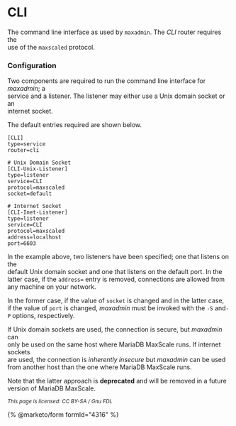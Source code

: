 # CLI

The command line interface as used by `maxadmin`. The _CLI_ router requires the\
use of the `maxscaled` protocol.

### Configuration

Two components are required to run the command line interface for _maxadmin_; a\
service and a listener. The listener may either use a Unix domain socket or an\
internet socket.

The default entries required are shown below.

```
[CLI]
type=service
router=cli

# Unix Domain Socket
[CLI-Unix-Listener]
type=listener
service=CLI
protocol=maxscaled
socket=default

# Internet Socket
[CLI-Inet-Listener]
type=listener
service=CLI
protocol=maxscaled
address=localhost
port=6603
```

In the example above, two listeners have been specified; one that listens on the\
default Unix domain socket and one that listens on the default port. In the\
latter case, if the `address=` entry is removed, connections are allowed from\
any machine on your network.

In the former case, if the value of `socket` is changed and in the latter case,\
if the value of `port` is changed, _maxadmin_ must be invoked with the `-S` and`-P` options, respectively.

If Unix domain sockets are used, the connection is secure, but _maxadmin_ can\
only be used on the same host where MariaDB MaxScale runs. If internet sockets\
are used, the connection is _inherently insecure_ but _maxadmin_ can be used\
from another host than the one where MariaDB MaxScale runs.

Note that the latter approach is **deprecated** and will be removed in a future\
version of MariaDB MaxScale.

<sub>_This page is licensed: CC BY-SA / Gnu FDL_</sub>

{% @marketo/form formId="4316" %}
